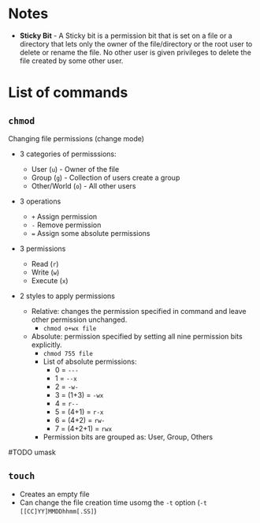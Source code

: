 # Notes

- **Sticky Bit** - A Sticky bit is a permission bit that is set on a file or a directory that lets only the owner of the file/directory or the root user to delete or rename the file. No other user is given privileges to delete the file created by some other user.

# List of commands

## `chmod`

Changing file permissions (change mode)

- 3 categories of permisssions:

  - User (`u`) - Owner of the file
  - Group (`g`) - Collection of users create a group
  - Other/World (`o`) - All other users

- 3 operations

  - `+` Assign permission
  - `-` Remove permission
  - `=` Assign some absolute permissions

- 3 permissions

  - Read (`r`)
  - Write (`w`)
  - Execute (`x`)

- 2 styles to apply permissions
  - Relative: changes the permission specified in command and leave other permission unchanged.
    - `chmod o+wx file`
  - Absolute: permission specified by setting all nine permission bits explicitly.
    - `chmod 755 file`
    - List of absolute permissions:
      - 0 = `---`
      - 1 = `--x`
      - 2 = `-w-`
      - 3 = (1+3) = `-wx`
      - 4 = `r--`
      - 5 = (4+1) = `r-x`
      - 6 = (4+2) = `rw-`
      - 7 = (4+2+1) = `rwx`
    - Permission bits are grouped as: User, Group, Others

#TODO umask

## `touch`

- Creates an empty file
- Can change the file creation time usomg the `-t` option (`-t [[CC]YY]MMDDhhmm[.SS]`)
